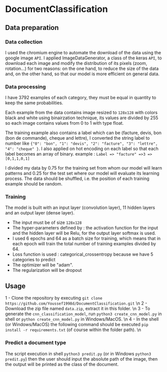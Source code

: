 # DocumentClassification

## Data preparation 

### Data collection

I used the chromium engine to automate the download of the data using the google image `API`. 
I applied ImageDataGenerator, a class of the keras `API`, to download each image and modify the distribution of its pixels (zoom, rotation...) for two reasons: on the one hand, to reduce the size of the data and, on the other hand, so that our model is more efficient on general data.    

### Data processing
I have 3792 examples of each category, they must be equal in quantity to keep the same probabilities.

Each example from the data contains image resized to `128x128` with colors black and white using binairzation technique, its values are divided by 255 so each image contains values from 0 to 1 with type float. 

The training example also contains a label which can be (facture, devis, bon (bon de commande), cheque and lettre), I converted the string label to number like `{"0": "bon", "1": "devis", "2": "facture", "3": "lettre", "4": "cheque" }`. I also applied on hot encoding on each label so that each label becomes an array of binary.
example : `Label => "facture" =>3 => [0,1,1,0,1] `

I divided my data by 0.75 for the training set from whom our model will learn patterns and 0.25 for the test set where our model will evaluate its learning process. 
The data should be shuffled, i.e. the position of each training example should be random. 

### Training
The model is built with an input layer (convolution layer), 11 hidden layers and an output layer (dense layer). 
  - The input must be of size `128x128` 
  - The hyper-parameters defined by : the activation function for the input and the hidden layer will be Relu, for the output layer softmax is used.
  - I used 6 epochs and 64 as a batch size for training, which means that in each epoch will train the total number of training examples divided by 64. 
  - Loss function is used : categorical_crossentropy because we have 5 categories to predict 
  - The optimizer will be "adam".
  - The regularization will be dropout  

## Usage

1 - Clone the repository by executing `git clone https://github.com/Youssef1998d/DocumentClassification.git` \n
2 - Download the zip file named `data.zip`, extract it in this folder. \n
3 - To generate the `cnn_classification_model`, run `python3 create_cnn_model.py` in shell or `python create_cnn_model.py` in Windows/MacOS. \n
4 - In the shell (or Windows/MacOS) the following command should be executed `pip install -r requirements.txt` (of course within the folder path). \n

### Predict a document type
The script execution in shell `python3 predit.py` (or in Windows `python3 predit.py`) then the user should input the absolute path of the image, then the output will be printed as the class of the document.

